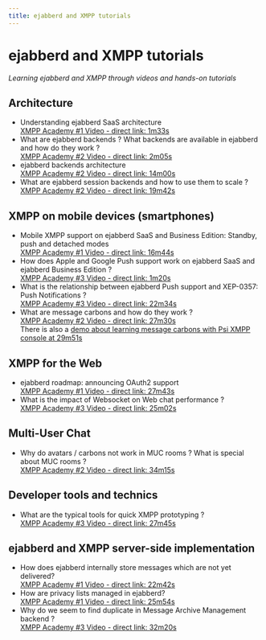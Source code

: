 ```yaml
---
title: ejabberd and XMPP tutorials
---
```


# ejabberd and XMPP tutorials

*Learning ejabberd and XMPP through videos and hands-on tutorials*

## Architecture

- Understanding ejabberd SaaS architecture  
  [XMPP Academy #1 Video - direct link: 1m33s](https://youtu.be/-dqQfCpw98E?t=1m33s)
- What are ejabberd backends ? What backends are available in ejabberd and how do they work ?  
  [XMPP Academy #2 Video - direct link: 2m05s](https://youtu.be/SbpFgdryyIA?t=2m05s)
- ejabberd backends architecture  
  [XMPP Academy #2 Video - direct link: 14m00s](https://youtu.be/SbpFgdryyIA?t=14m00s)
- What are ejabberd session backends and how to use them to scale ?  
  [XMPP Academy #2 Video - direct link: 19m42s](https://youtu.be/SbpFgdryyIA?t=19m42s)

## XMPP on mobile devices (smartphones)

- Mobile XMPP support on ejabberd SaaS and Business Edition: Standby, push and detached modes  
  [XMPP Academy #1 Video - direct link: 16m44s](https://youtu.be/-dqQfCpw98E?t=16m44s)
- How does Apple and Google Push support work on ejabberd SaaS and ejabberd Business Edition ?  
  [XMPP Academy #3 Video - direct link: 1m20s](https://youtu.be/LToKLTf-N_E?t=1m20s)
- What is the relationship between ejabberd Push support and XEP-0357: Push Notifications ?  
  [XMPP Academy #3 Video - direct link: 22m34s](https://youtu.be/LToKLTf-N_E?t=22m34s)
- What are message carbons and how do they work ?  
  [XMPP Academy #2 Video - direct link: 27m30s](https://youtu.be/SbpFgdryyIA?t=27m30s)  
  There is also a [demo about learning message carbons with Psi XMPP console at 29m51s](https://youtu.be/SbpFgdryyIA?t=29m51s)

## XMPP for the Web

- ejabberd roadmap: announcing OAuth2 support  
  [XMPP Academy #1 Video - direct link: 27m43s](https://youtu.be/-dqQfCpw98E?t=27m43s)
- What is the impact of Websocket on Web chat performance ?  
  [XMPP Academy #3 Video - direct link: 25m02s](https://youtu.be/LToKLTf-N_E?t=25m02s)

## Multi-User Chat

- Why do avatars / carbons not work in MUC rooms ? What is special about MUC rooms ?  
  [XMPP Academy #2 Video - direct link: 34m15s](https://youtu.be/SbpFgdryyIA?t=34m15s)

## Developer tools and technics

- What are the typical tools for quick XMPP prototyping ?  
  [XMPP Academy #3 Video - direct link: 27m45s](https://youtu.be/LToKLTf-N_E?t=27m45s)

## ejabberd and XMPP server-side implementation

- How does ejabberd internally store messages which are not yet delivered?  
  [XMPP Academy #1 Video - direct link: 22m42s](https://youtu.be/-dqQfCpw98E?t=22m42s)
- How are privacy lists managed in ejabberd?  
  [XMPP Academy #1 Video - direct link: 25m54s](https://youtu.be/-dqQfCpw98E?t=25m54s)
- Why do we seem to find duplicate in Message Archive Management backend ?  
  [XMPP Academy #3 Video - direct link: 32m20s](https://youtu.be/LToKLTf-N_E?t=32m20s)

